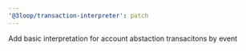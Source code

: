 ```yaml
---
'@3loop/transaction-interpreter': patch
---
```


Add basic interpretation for account abstaction transacitons by event
